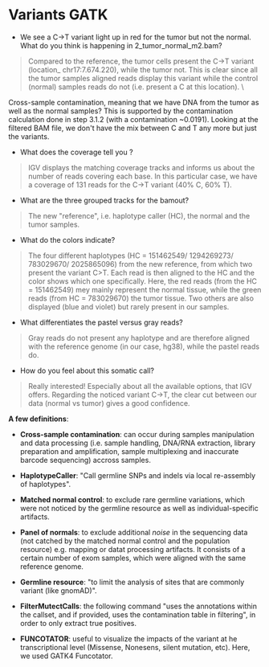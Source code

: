 # Variants GATK 

* We see a C→T variant light up in red for the tumor but not the normal. What do you think is happening in 2_tumor_normal_m2.bam?
> Compared to the reference, the tumor cells present the C→T variant (location_ chr17:7.674.220), while the tumor not. This is clear since all the tumor samples aligned reads display this variant while the control (normal) samples reads do not (i.e. present a C at this location). \

Cross-sample contamination, meaning that we have DNA from the tumor as well as the normal samples? This is supported by the contamination calculation done in step 3.1.2 (with a contamination ~0.0191). Looking at the filtered BAM file, we don't have the mix between C and T any more but just the variants.

* What does the coverage tell you ? 
> IGV displays the matching coverage tracks and informs us about the number of reads covering each base. In this particular case, we have a coverage of 131 reads for the C→T variant (40% C, 60% T). 

*  What are the three grouped tracks for the bamout? 
> The new "reference", i.e. haplotype caller (HC), the normal and the tumor samples. 

* What do the colors indicate?
> The four different haplotypes (HC = 151462549/ 1294269273/ 783029670/ 2025865096) from the new reference, from which two present the variant C>T. Each read is then aligned to the HC and the color shows which one specifically. Here, the red reads (from the HC = 151462549) mey mainly represent the normal tissue, while the green reads (from HC = 783029670) the tumor tissue. Two others are also displayed (blue and violet) but rarely present in our samples. 

* What differentiates the pastel versus gray reads?
> Gray reads do not present any haplotype and are therefore aligned with the reference genome (in our case, hg38), while the pastel reads do. 

* How do you feel about this somatic call?
> Really interested! Especially about all the available options, that IGV offers. Regarding the noticed variant C→T, the clear cut between our data (normal vs tumor) gives a good confidence. 

**A few definitions**: 
* **Cross-sample contamination**: can occur during samples manipulation and data processing (i.e. sample handling, DNA/RNA extraction, library preparation and amplification, sample multiplexing and inaccurate barcode sequencing) 
accross samples. 

* **HaplotypeCaller**: "Call germline SNPs and indels via local re-assembly of haplotypes". 

* **Matched normal control**: to exclude rare germline variations, which were not noticed by the germline resource as well as individual-specific artifacts.

* **Panel of normals**: to exclude additional _noise_ in the sequencing data (not catched by the matched normal control and the population resource) e.g. mapping or datat processing artifacts. It consists of a certain number of exom samples, which were aligned with the same reference genome.

* **Germline resource**:  "to limit the analysis of sites that are commonly variant (like gnomAD)". 

* **FilterMutectCalls**: the following command "uses the annotations within the callset, and if provided, uses the contamination table in filtering", in order to only extract true positives. 

* **FUNCOTATOR**: useful to visualize the impacts of the variant at he transcriptional level (Missense, Nonesens, silent mutation, etc). Here, we used GATK4 Funcotator.  




